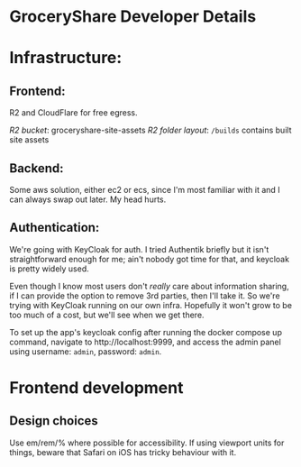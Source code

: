 # GroceryShare Developer Details

# Infrastructure:
## Frontend:
R2 and CloudFlare for free egress.

*R2 bucket*: groceryshare-site-assets
*R2 folder layout*: `/builds` contains built site assets

## Backend:
Some aws solution, either ec2 or ecs, since I'm most familiar with it and I can always swap out later. My head hurts.

## Authentication:
We're going with KeyCloak for auth. I tried Authentik briefly but it isn't straightforward enough for me; ain't nobody got time for that, and keycloak is pretty widely used.

Even though I know most users don't _really_ care about information sharing, if I can provide the option to remove 3rd parties, then I'll take it. So we're trying with KeyCloak running on our own infra. Hopefully it won't grow to be too much of a cost, but we'll see when we get there.

To set up the app's keycloak config after running the docker compose up command, navigate to http://localhost:9999, and access the admin panel using username: `admin`,  password: `admin`.

# Frontend development
## Design choices
Use em/rem/% where possible for accessibility. If using viewport units for things, beware that Safari on iOS has tricky behaviour with it.
